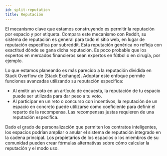 ```yaml
---
id: split-reputation
title: Reputación
---
```


El mecanismo clave que estamos construyendo es permitir la reputación por espacio y por etiqueta. Compara este mecanismo con Reddit, su sistema de reputación es general para todo el sitio web, en lugar de reputación especifica por subreddit. Esta reputación genérica no refleja con exactitud dónde se gana dicha reputación. Es poco probable que los expertos en mercados financieros sean expertos en fútbol o en cirugía, por ejemplo.

Lo que estamos planeando es más parecido a la reputación dividida en Stack Overflow de (Stack Exchange). Adoptar este enfoque permite funciones avanzadas utilizando su reputación especifica:

- Al emitir un voto en un artículo de encuesta, la reputación de tu espacio puede ser utilizada para dar peso a tu voto.
- Al participar en un reto o concurso con incentivos, la reputación de un espacio en concreto puede utilizarse como coeficiente para definir el reparto de la recompensa. Las recompensas justas requieren de una reputación especifica.

Dado el grado de personalización que permiten los contratos inteligentes, los espacios podrían ampliar o anular el sistema de reputación integrado en la cadena principal. Los propietarios de los espacios o los miembros de su comunidad pueden crear fórmulas alternativas sobre cómo calcular la reputación y el modo uso.